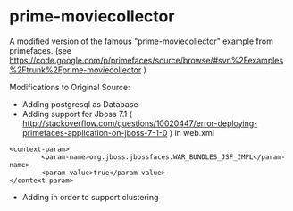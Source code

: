 prime-moviecollector
====================

A modified version of the famous "prime-moviecollector" example from primefaces.
(see https://code.google.com/p/primefaces/source/browse/#svn%2Fexamples%2Ftrunk%2Fprime-moviecollector )

Modifications to Original Source:

* Adding postgresql as Database
* Adding support for Jboss 7.1 ( http://stackoverflow.com/questions/10020447/error-deploying-primefaces-application-on-jboss-7-1-0 ) in web.xml
```
<context-param>
	    <param-name>org.jboss.jbossfaces.WAR_BUNDLES_JSF_IMPL</param-name>
	    <param-value>true</param-value>
</context-param> 
```
* Adding  <distributable/> in order to support clustering
 
